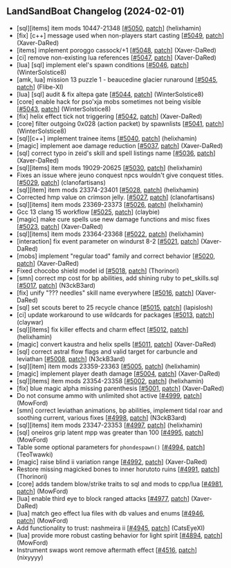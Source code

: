 ## LandSandBoat Changelog (2024-02-01)
- [sql][items] item mods 10447-21348 [[#5050](https://github.com/LandSandBoat/server/pull/5050), [patch](https://github.com/LandSandBoat/server/pull/5050.patch)] (helixhamin)
- [fix] [c++] message used when non-players start casting [[#5049](https://github.com/LandSandBoat/server/pull/5049), [patch](https://github.com/LandSandBoat/server/pull/5049.patch)] (Xaver-DaRed)
- [items] implement poroggo cassock/+1 [[#5048](https://github.com/LandSandBoat/server/pull/5048), [patch](https://github.com/LandSandBoat/server/pull/5048.patch)] (Xaver-DaRed)
- [ci] remove non-existing lua references [[#5047](https://github.com/LandSandBoat/server/pull/5047), [patch](https://github.com/LandSandBoat/server/pull/5047.patch)] (Xaver-DaRed)
- [lua] [sql] implement elel's spawn conditions [[#5046](https://github.com/LandSandBoat/server/pull/5046), [patch](https://github.com/LandSandBoat/server/pull/5046.patch)] (WinterSolstice8)
- [amk, lua] mission 13 puzzle 1 - beaucedine glacier runaround [[#5045](https://github.com/LandSandBoat/server/pull/5045), [patch](https://github.com/LandSandBoat/server/pull/5045.patch)] (Flibe-XI)
- [lua] [sql] audit & fix altepa gate [[#5044](https://github.com/LandSandBoat/server/pull/5044), [patch](https://github.com/LandSandBoat/server/pull/5044.patch)] (WinterSolstice8)
- [core] enable hack for pso'xja mobs sometimes not being visible [[#5043](https://github.com/LandSandBoat/server/pull/5043), [patch](https://github.com/LandSandBoat/server/pull/5043.patch)] (WinterSolstice8)
- [fix] helix effect tick not triggering [[#5042](https://github.com/LandSandBoat/server/pull/5042), [patch](https://github.com/LandSandBoat/server/pull/5042.patch)] (Xaver-DaRed)
- [core] filter outgoing 0x028 (action packet) by spawnlists [[#5041](https://github.com/LandSandBoat/server/pull/5041), [patch](https://github.com/LandSandBoat/server/pull/5041.patch)] (WinterSolstice8)
- [sql][c++] implement trainee items [[#5040](https://github.com/LandSandBoat/server/pull/5040), [patch](https://github.com/LandSandBoat/server/pull/5040.patch)] (helixhamin)
- [magic] implement aoe damage reduction [[#5037](https://github.com/LandSandBoat/server/pull/5037), [patch](https://github.com/LandSandBoat/server/pull/5037.patch)] (Xaver-DaRed)
- [sql] correct typo in zeid's skill and spell listings name [[#5036](https://github.com/LandSandBoat/server/pull/5036), [patch](https://github.com/LandSandBoat/server/pull/5036.patch)] (Xaver-DaRed)
- [sql][items] item mods 19029-20625 [[#5030](https://github.com/LandSandBoat/server/pull/5030), [patch](https://github.com/LandSandBoat/server/pull/5030.patch)] (helixhamin)
- Fixes an issue where jeuno conquest npcs wouldn't give conquest titles. [[#5029](https://github.com/LandSandBoat/server/pull/5029), [patch](https://github.com/LandSandBoat/server/pull/5029.patch)] (clanofartisans)
- [sql][item] item mods 23374-23401 [[#5028](https://github.com/LandSandBoat/server/pull/5028), [patch](https://github.com/LandSandBoat/server/pull/5028.patch)] (helixhamin)
- Corrected hmp value on crimson jelly. [[#5027](https://github.com/LandSandBoat/server/pull/5027), [patch](https://github.com/LandSandBoat/server/pull/5027.patch)] (clanofartisans)
- [sql][items] item mods 23369-23373 [[#5026](https://github.com/LandSandBoat/server/pull/5026), [patch](https://github.com/LandSandBoat/server/pull/5026.patch)] (helixhamin)
- Gcc 13 clang 15 workflow [[#5025](https://github.com/LandSandBoat/server/pull/5025), [patch](https://github.com/LandSandBoat/server/pull/5025.patch)] (claybie)
- [magic] make cure spells use new damage functions and misc fixes [[#5023](https://github.com/LandSandBoat/server/pull/5023), [patch](https://github.com/LandSandBoat/server/pull/5023.patch)] (Xaver-DaRed)
- [sql][items] item mods 23364-23368 [[#5022](https://github.com/LandSandBoat/server/pull/5022), [patch](https://github.com/LandSandBoat/server/pull/5022.patch)] (helixhamin)
- [interaction] fix event parameter on windurst 8-2 [[#5021](https://github.com/LandSandBoat/server/pull/5021), [patch](https://github.com/LandSandBoat/server/pull/5021.patch)] (Xaver-DaRed)
- [mobs] implement "regular toad" family and correct behavior [[#5020](https://github.com/LandSandBoat/server/pull/5020), [patch](https://github.com/LandSandBoat/server/pull/5020.patch)] (Xaver-DaRed)
- Fixed chocobo shield model id [[#5018](https://github.com/LandSandBoat/server/pull/5018), [patch](https://github.com/LandSandBoat/server/pull/5018.patch)] (Thorinori)
- [smn] correct mp cost for bp abilities, add shining ruby to pet_skills.sql [[#5017](https://github.com/LandSandBoat/server/pull/5017), [patch](https://github.com/LandSandBoat/server/pull/5017.patch)] (N3ckB3ard)
- [fix] unify "??? needles" skill name everywhere [[#5016](https://github.com/LandSandBoat/server/pull/5016), [patch](https://github.com/LandSandBoat/server/pull/5016.patch)] (Xaver-DaRed)
- [sql] set scouts beret to 25 recycle chance [[#5015](https://github.com/LandSandBoat/server/pull/5015), [patch](https://github.com/LandSandBoat/server/pull/5015.patch)] (lapislosh)
- [ci] update workaround to use wildcards for packages [[#5013](https://github.com/LandSandBoat/server/pull/5013), [patch](https://github.com/LandSandBoat/server/pull/5013.patch)] (claywar)
- [sql][items] fix killer effects and charm effect [[#5012](https://github.com/LandSandBoat/server/pull/5012), [patch](https://github.com/LandSandBoat/server/pull/5012.patch)] (helixhamin)
- [magic] convert kaustra and helix spells  [[#5011](https://github.com/LandSandBoat/server/pull/5011), [patch](https://github.com/LandSandBoat/server/pull/5011.patch)] (Xaver-DaRed)
- [sql] correct astral flow flags and valid target for carbuncle and leviathan [[#5008](https://github.com/LandSandBoat/server/pull/5008), [patch](https://github.com/LandSandBoat/server/pull/5008.patch)] (N3ckB3ard)
- [sql][item] item mods 23359-23363 [[#5005](https://github.com/LandSandBoat/server/pull/5005), [patch](https://github.com/LandSandBoat/server/pull/5005.patch)] (helixhamin)
- [magic] implement player death damage [[#5004](https://github.com/LandSandBoat/server/pull/5004), [patch](https://github.com/LandSandBoat/server/pull/5004.patch)] (Xaver-DaRed)
- [sql][items] item mods 23354-23358 [[#5002](https://github.com/LandSandBoat/server/pull/5002), [patch](https://github.com/LandSandBoat/server/pull/5002.patch)] (helixhamin)
- [fix] blue magic alpha missing parenthesis [[#5001](https://github.com/LandSandBoat/server/pull/5001), [patch](https://github.com/LandSandBoat/server/pull/5001.patch)] (Xaver-DaRed)
- Do not consume ammo with unlimited shot active [[#4999](https://github.com/LandSandBoat/server/pull/4999), [patch](https://github.com/LandSandBoat/server/pull/4999.patch)] (MowFord)
- [smn] correct leviathan animations, bp abilities, implement tidal roar and soothing current, various fixes [[#4998](https://github.com/LandSandBoat/server/pull/4998), [patch](https://github.com/LandSandBoat/server/pull/4998.patch)] (N3ckB3ard)
- [sql][items] item mods 23347-23353 [[#4997](https://github.com/LandSandBoat/server/pull/4997), [patch](https://github.com/LandSandBoat/server/pull/4997.patch)] (helixhamin)
- [sql] oneiros grip latent mpp was greater than 100 [[#4995](https://github.com/LandSandBoat/server/pull/4995), [patch](https://github.com/LandSandBoat/server/pull/4995.patch)] (MowFord)
- Table some optional parameters for `phondespawn()` [[#4994](https://github.com/LandSandBoat/server/pull/4994), [patch](https://github.com/LandSandBoat/server/pull/4994.patch)] (TeoTwawki)
- [magic] raise blind ii variation range [[#4992](https://github.com/LandSandBoat/server/pull/4992), [patch](https://github.com/LandSandBoat/server/pull/4992.patch)] (Xaver-DaRed)
- Restore missing magicked bones to inner horutoto ruins [[#4991](https://github.com/LandSandBoat/server/pull/4991), [patch](https://github.com/LandSandBoat/server/pull/4991.patch)] (Thorinori)
- [core] adds tandem blow/strike traits to sql and mods to cpp/lua [[#4981](https://github.com/LandSandBoat/server/pull/4981), [patch](https://github.com/LandSandBoat/server/pull/4981.patch)] (MowFord)
- [lua] enable third eye to block ranged attacks [[#4977](https://github.com/LandSandBoat/server/pull/4977), [patch](https://github.com/LandSandBoat/server/pull/4977.patch)] (Xaver-DaRed)
- [lua] match geo effect lua files with db values and enums [[#4946](https://github.com/LandSandBoat/server/pull/4946), [patch](https://github.com/LandSandBoat/server/pull/4946.patch)] (MowFord)
- Add functionality to trust: nashmeira ii [[#4945](https://github.com/LandSandBoat/server/pull/4945), [patch](https://github.com/LandSandBoat/server/pull/4945.patch)] (CatsEyeXI)
- [lua] provide more robust casting behavior for light spirit [[#4894](https://github.com/LandSandBoat/server/pull/4894), [patch](https://github.com/LandSandBoat/server/pull/4894.patch)] (MowFord)
- Instrument swaps wont remove aftermath effect [[#4516](https://github.com/LandSandBoat/server/pull/4516), [patch](https://github.com/LandSandBoat/server/pull/4516.patch)] (nixyyyy)
